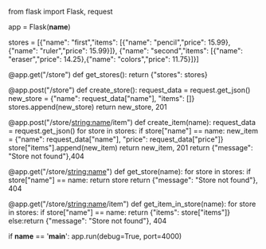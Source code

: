 from flask import Flask, request

app = Flask(__name__)

stores = [{"name": "first","items": [{"name": "pencil","price": 15.99},{"name": "ruler","price": 15.99}]},
        {"name": "second","items": [{"name": "eraser","price": 14.25},{"name": "colors","price": 11.75}]}]

@app.get("/store")
def get_stores():
    return {"stores": stores}

@app.post("/store")
def create_store():
    request_data = request.get_json()
    new_store = {"name": request_data["name"], "items": []}
    stores.append(new_store)
    return new_store, 201

@app.post("/store/<string:name>/item")
def create_item(name):
    request_data = request.get_json()
    for store in stores:
        if store["name"] == name:
            new_item = {"name": request_data["name"], "price": request_data["price"]}
            store["items"].append(new_item)
            return new_item, 201
    return {"message": "Store not found"},404


@app.get("/store/<string:name>")
def get_store(name):
    for store in stores:
        if store["name"] == name:
            return store
    return {"message": "Store not found"}, 404


@app.get("/store/<string:name>/item")
def get_item_in_store(name):
    for store in stores:
        if store["name"] == name:
            return {"items": store["items"]}
    else:return {"message": "Store not found"}, 404
    
if __name__ == '__main__':
    app.run(debug=True, port=4000)
